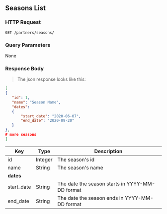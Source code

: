  ## Seasons List

 ### HTTP Request

 `GET /partners/seasons/`

 ### Query Parameters

None

 ### Response Body

 > The json response looks like this:

 ```json
[
{
    "id": 1,
    "name": "Season Name",
    "dates":
    {
        "start_date": "2020-06-07",
        "end_date": "2020-09-20"
    }
},
# more seasons
]
 ```

 Key | Type | Description
 --------- | ------- | -----------
 id | Integer | The season's id
 name | String | The season's name
 **dates** |
 start_date | String | The date the season starts in YYYY-MM-DD format
 end_date | String | The date the season ends in YYYY-MM-DD format




